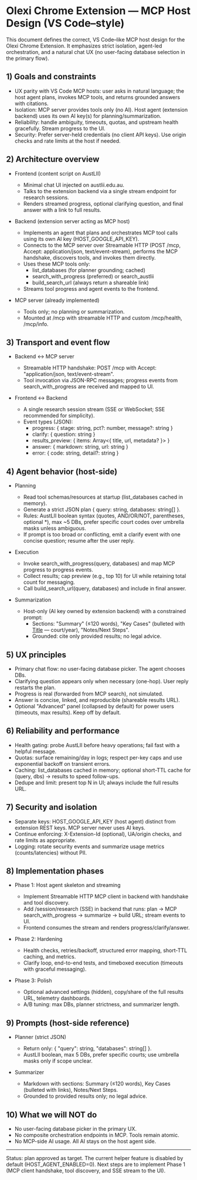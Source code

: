# Olexi Chrome Extension — MCP Host Design (VS Code–style)

This document defines the correct, VS Code–like MCP host design for the Olexi Chrome Extension. It emphasizes strict isolation, agent-led orchestration, and a natural chat UX (no user-facing database selection in the primary flow).

## 1) Goals and constraints
- UX parity with VS Code MCP hosts: user asks in natural language; the host agent plans, invokes MCP tools, and returns grounded answers with citations.
- Isolation: MCP server provides tools only (no AI). Host agent (extension backend) uses its own AI key(s) for planning/summarization.
- Reliability: handle ambiguity, timeouts, quotas, and upstream health gracefully. Stream progress to the UI.
- Security: Prefer server-held credentials (no client API keys). Use origin checks and rate limits at the host if needed.

## 2) Architecture overview
- Frontend (content script on AustLII)
  - Minimal chat UI injected on austlii.edu.au.
  - Talks to the extension backend via a single stream endpoint for research sessions.
  - Renders streamed progress, optional clarifying question, and final answer with a link to full results.

- Backend (extension server acting as MCP host)
  - Implements an agent that plans and orchestrates MCP tool calls using its own AI key (HOST_GOOGLE_API_KEY).
  - Connects to the MCP server over Streamable HTTP (POST /mcp, Accept: application/json, text/event-stream), performs the MCP handshake, discovers tools, and invokes them directly.
  - Uses these MCP tools only:
    - list_databases (for planner grounding; cached)
    - search_with_progress (preferred) or search_austlii
    - build_search_url (always return a shareable link)
  - Streams tool progress and agent events to the frontend.

- MCP server (already implemented)
  - Tools only; no planning or summarization.
  - Mounted at /mcp with streamable HTTP and custom /mcp/health, /mcp/info.

## 3) Transport and event flow
- Backend ↔ MCP server
  - Streamable HTTP handshake: POST /mcp with Accept: "application/json, text/event-stream".
  - Tool invocation via JSON-RPC messages; progress events from search_with_progress are received and mapped to UI.

- Frontend ↔ Backend
  - A single research session stream (SSE or WebSocket; SSE recommended for simplicity).
  - Event types (JSON):
    - progress: { stage: string, pct?: number, message?: string }
    - clarify: { question: string }
    - results_preview: { items: Array<{ title, url, metadata? }> }
    - answer: { markdown: string, url: string }
    - error: { code: string, detail?: string }

## 4) Agent behavior (host-side)
- Planning
  - Read tool schemas/resources at startup (list_databases cached in memory).
  - Generate a strict JSON plan { query: string, databases: string[] }.
  - Rules: AustLII boolean syntax (quotes, AND/OR/NOT, parentheses, optional *), max ~5 DBs, prefer specific court codes over umbrella masks unless ambiguous.
  - If prompt is too broad or conflicting, emit a clarify event with one concise question; resume after the user reply.

- Execution
  - Invoke search_with_progress(query, databases) and map MCP progress to progress events.
  - Collect results; cap preview (e.g., top 10) for UI while retaining total count for messaging.
  - Call build_search_url(query, databases) and include in final answer.

- Summarization
  - Host-only (AI key owned by extension backend) with a constrained prompt:
    - Sections: "Summary" (≤120 words), "Key Cases" (bulleted with [Title](URL) — court/year), "Notes/Next Steps".
    - Grounded: cite only provided results; no legal advice.

## 5) UX principles
- Primary chat flow: no user-facing database picker. The agent chooses DBs.
- Clarifying question appears only when necessary (one-hop). User reply restarts the plan.
- Progress is real (forwarded from MCP search), not simulated.
- Answer is concise, linked, and reproducible (shareable results URL).
- Optional "Advanced" panel (collapsed by default) for power users (timeouts, max results). Keep off by default.

## 6) Reliability and performance
- Health gating: probe AustLII before heavy operations; fail fast with a helpful message.
- Quotas: surface remaining/day in logs; respect per-key caps and use exponential backoff on transient errors.
- Caching: list_databases cached in memory; optional short-TTL cache for (query, dbs) → results to speed follow-ups.
- Dedupe and limit: present top N in UI; always include the full results URL.

## 7) Security and isolation
- Separate keys: HOST_GOOGLE_API_KEY (host agent) distinct from extension REST keys. MCP server never uses AI keys.
- Continue enforcing: X-Extension-Id (optional), UA/origin checks, and rate limits as appropriate.
- Logging: rotate security events and summarize usage metrics (counts/latencies) without PII.

## 8) Implementation phases
- Phase 1: Host agent skeleton and streaming
  - Implement Streamable HTTP MCP client in backend with handshake and tool discovery.
  - Add /session/research (SSE) in backend that runs: plan → MCP search_with_progress → summarize → build URL; stream events to UI.
  - Frontend consumes the stream and renders progress/clarify/answer.

- Phase 2: Hardening
  - Health checks, retries/backoff, structured error mapping, short-TTL caching, and metrics.
  - Clarify loop, end-to-end tests, and timeboxed execution (timeouts with graceful messaging).

- Phase 3: Polish
  - Optional advanced settings (hidden), copy/share of the full results URL, telemetry dashboards.
  - A/B tuning: max DBs, planner strictness, and summarizer length.

## 9) Prompts (host-side reference)
- Planner (strict JSON)
  - Return only: { "query": string, "databases": string[] }.
  - AustLII boolean, max 5 DBs, prefer specific courts; use umbrella masks only if scope unclear.

- Summarizer
  - Markdown with sections: Summary (≤120 words), Key Cases (bulleted with links), Notes/Next Steps.
  - Grounded to provided results only; no legal advice.

## 10) What we will NOT do
- No user-facing database picker in the primary UX.
- No composite orchestration endpoints in MCP. Tools remain atomic.
- No MCP-side AI usage. All AI stays on the host agent side.

---
Status: plan approved as target. The current helper feature is disabled by default (HOST_AGENT_ENABLED=0). Next steps are to implement Phase 1 (MCP client handshake, tool discovery, and SSE stream to the UI).
